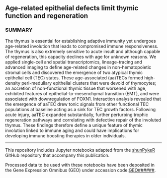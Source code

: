 ## Age-related epithelial defects limit thymic function and regeneration 

### SUMMARY

The thymus is essential for establishing adaptive immunity yet undergoes age-related involution that leads to compromised immune responsiveness. The thymus is also extremely sensitive to acute insult and although capable of regeneration, this capacity declines with age for unknown reasons. We applied single-cell and spatial transcriptomics, lineage-tracing and advanced imaging to define age-related changes in non-hematopoietic stromal cells and discovered the emergence of two atypical thymic epithelial cell (TEC) states. These age-associated (aa)TECs formed high-density peri-medullary epithelial clusters that were devoid of thymocytes; an accretion of non-functional thymic tissue that worsened with age, exhibited features of epithelial-to-mesenchymal transition (EMT), and were associated with downregulation of FOXN1. Interaction analysis revealed that the emergence of aaTEC drew tonic signals from other functional TEC populations at baseline acting as a sink for TEC growth factors. Following acute injury, aaTEC expanded substantially, further perturbing trophic regeneration pathways and correlating with defective repair of the involuted thymus. These findings therefore define a unique feature of thymic involution linked to immune aging and could have implications for developing immune boosting therapies in older individuals.
<hr>

This repository includes Jupyter notebooks adapted from the [shunPykeR](https://github.com/kousaa/shunPykeR) GitHub repository that accompany this publication.

Processed data to be used with these notebooks have been deposited in the Gene Expression Omnibus (GEO) under accession code:[GEO######](https://www.ncbi.nlm.nih.gov/geo/query/acc.cgi?acc=GEO######).
